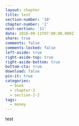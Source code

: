 ```yaml
---
layout: chapter
title: test
section-number: '10'
chapter-number: '2'
next-section: '11'
date: 2018-09-11T07:00:00.000Z
share: true
comments: false
comments-locked: false
left-aside: true
right-aside-top: true
right-aside-bottom: true
bottom-cta: true
download: false
pin-it: true
categories:
  - book
  - chapter-2
  - section-2-2
tags:
  - money
---
```

test
